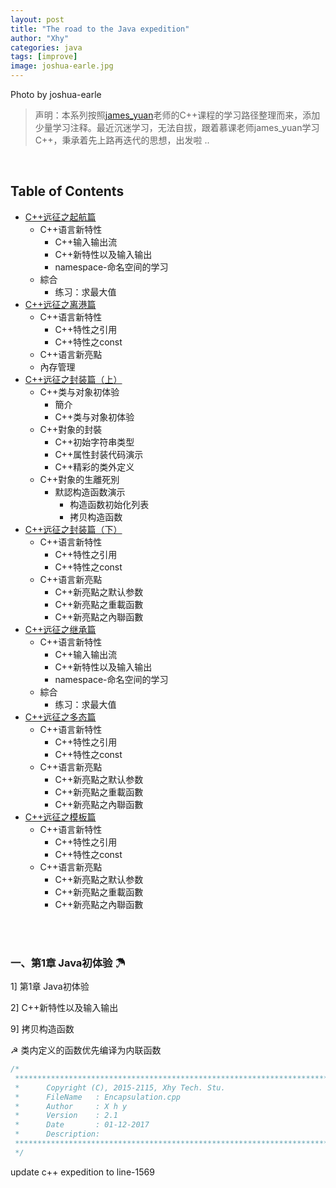 ```yaml
---
layout: post
title: "The road to the Java expedition"
author: "Xhy"
categories: java
tags: [improve]
image: joshua-earle.jpg
---
```


Photo by joshua-earle


>声明：本系列按照[james_yuan](http://www.imooc.com/u/1349694/courses?sort=publish)老师的C++课程的学习路径整理而来，添加少量学习注释。最近沉迷学习，无法自拔，跟着慕课老师james_yuan学习C++，秉承着先上路再迭代的思想，出发啦 ..

<br />

## Table of Contents

* [C++远征之起航篇](#1)
	* C++语言新特性
		* C++输入输出流
		* C++新特性以及输入输出
		* namespace-命名空间的学习
	* 綜合
		* 练习：求最大值
* [C++远征之离港篇](#2)
	* C++语言新特性
		* C++特性之引用
		* C++特性之const
	* C++语言新亮點
	* 內存管理
* [C++远征之封装篇（上）](#3)
	* C++类与对象初体验
		* 簡介
		* C++类与对象初体验
	* C++對象的封裝
		* C++初始字符串类型
		* C++属性封装代码演示
		* C++精彩的类外定义
	* C++對象的生離死別
	  * 默認构造函数演示
		* 构造函数初始化列表
		* 拷贝构造函数
* [C++远征之封装篇（下）](#4)
	* C++语言新特性
		* C++特性之引用
		* C++特性之const
	* C++语言新亮點
		* C++新亮點之默认参数
		* C++新亮點之重載函數
		* C++新亮點之內聯函數
* [C++远征之继承篇](#5)
	* C++语言新特性
		* C++输入输出流
		* C++新特性以及输入输出
		* namespace-命名空间的学习
	* 綜合
		* 练习：求最大值
* [C++远征之多态篇](#6)
	* C++语言新特性
		* C++特性之引用
		* C++特性之const
	* C++语言新亮點
		* C++新亮點之默认参数
		* C++新亮點之重載函數
		* C++新亮點之內聯函數
* [C++远征之模板篇](#7)
	* C++语言新特性
		* C++特性之引用
		* C++特性之const
	* C++语言新亮點
		* C++新亮點之默认参数
		* C++新亮點之重載函數
		* C++新亮點之內聯函數

<br />
<br />

<h3 id="1"> 一、第1章 Java初体验 ☂</h3>

1] 第1章 Java初体验




2] C++新特性以及输入输出

9] 拷贝构造函数

☭ 类内定义的函数优先编译为内联函数

```c++
/*
 **************************************************************************    	 
 *      Copyright (C), 2015-2115, Xhy Tech. Stu.
 *      FileName   : Encapsulation.cpp
 *      Author     : X h y
 *      Version    : 2.1   
 *      Date       : 01-12-2017
 *      Description:     
 **************************************************************************    	 
 */

```
update c++ expedition to line-1569
